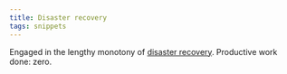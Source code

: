 ```yaml
---
title: Disaster recovery
tags: snippets
---
```


Engaged in the lengthy monotony of [disaster recovery](http://www.wincent.com/a/about/wincent/weblog/archives/2005/05/1041_kernel_pan.php). Productive work done: zero.

